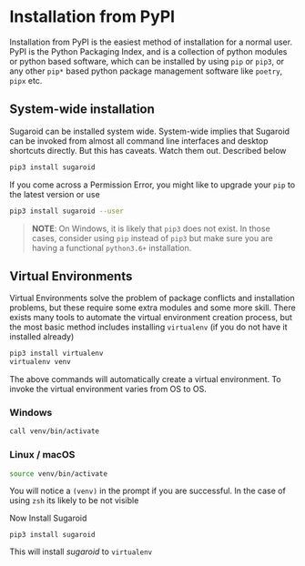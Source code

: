 # Installation from PyPI
Installation from PyPI is the easiest method of installation for a normal user. PyPI is the Python Packaging Index, and is a collection of python modules or python based software, which can be installed by using `pip` or `pip3`, or any other `pip*` based python package management software like `poetry`, `pipx` etc. 

## System-wide installation

Sugaroid can be installed system wide. System-wide implies that Sugaroid can be invoked from almost all command line interfaces and desktop shortcuts directly. But this has caveats. Watch them out. Described below

```bash
pip3 install sugaroid
```

If you come across a Permission Error, you might like to upgrade your `pip` to the latest version or use

```bash
pip3 install sugaroid --user
```

> **NOTE**: On Windows, it is likely that `pip3` does not exist. In those cases, consider using `pip` instead of `pip3` but make sure you are having a functional `python3.6+` installation. 

## Virtual Environments

Virtual Environments solve the problem of package conflicts and installation problems, but these require some extra modules and some more skill. There exists many tools to automate the virtual environment creation process, but the most basic method includes installing `virtualenv` (if you do not have it installed already)

```bash
pip3 install virtualenv
virtualenv venv
```

The above commands will automatically create a virtual environment. To invoke the virtual environment varies from OS to OS. 

### Windows

```bash
call venv/bin/activate
```

### Linux / macOS

```bash
source venv/bin/activate
```

You will notice a `(venv)` in the prompt if you are successful. In the case of using `zsh` its likely to be not visible

Now Install Sugaroid

```
pip3 install sugaroid
```

This will install *sugaroid* to `virtualenv`
